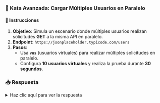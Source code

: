 <!-- markdownlint-disable -->
### **🚀 Kata Avanzada: Cargar Múltiples Usuarios en Paralelo**

#### 📑 Instrucciones

1. **Objetivo**: Simula un escenario donde múltiples usuarios realizan solicitudes **GET** a la misma API en paralelo.
2. **Endpoint**: `https://jsonplaceholder.typicode.com/users`
3. **Pasos**:
   - Usa **`vus`** (usuarios virtuales) para realizar múltiples solicitudes en paralelo.
   - Configura **10 usuarios virtuales** y realiza la prueba durante **30 segundos**.

### 📥 Respuesta

<details>
  <summary>Haz clic aquí para ver la respuesta</summary>

```javascript
import http from 'k6/http';
import { check } from 'k6';

export const options = {
  vus: 10, // 10 usuarios virtuales
  duration: '30s', // Duración de la prueba
};

export default function () {
  const res = http.get('https://jsonplaceholder.typicode.com/users');
  check(res, {
    'status was 200': (r) => r.status === 200,
    'response time is less than 500ms': (r) => r.timings.duration < 500,
  });
}
```

</details>
